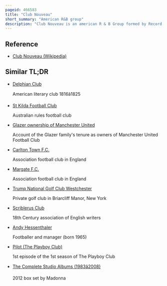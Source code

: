 ```yaml
---
pageid: 466583
title: "Club Nouveau"
short_summary: "American R&B group"
description: "Club Nouveau is an american R & B Group formed by Record Producer/Performer Jay King in 1986 in Sacramento, California, following the Breakup of the Timex Social Club. The Group's Name was changed from its original Form Jet set to capitalize on the Breakup. The Group was signed by Warner Bros. Records, on which Club Nouveau released its first three Albums. The go-go Version of Bill Withers' song Lean on me won a Grammy for best R - Song 1987."
---
```


## Reference

- [Club Nouveau (Wikipedia)](https://en.wikipedia.org/?curid=466583)

## Similar TL;DR

- [Delphian Club](/tldr/en/delphian-club)

  American literary club 1816â1825

- [St Kilda Football Club](/tldr/en/st-kilda-football-club)

  Australian rules football club

- [Glazer ownership of Manchester United](/tldr/en/glazer-ownership-of-manchester-united)

  Account of the Glazer family's tenure as owners of Manchester United Football Club

- [Carlton Town F.C.](/tldr/en/carlton-town-fc)

  Association football club in England

- [Margate F.C.](/tldr/en/margate-fc)

  Association football club in England

- [Trump National Golf Club Westchester](/tldr/en/trump-national-golf-club-westchester)

  Private golf club in Briarcliff Manor, New York

- [Scriblerus Club](/tldr/en/scriblerus-club)

  18th Century association of English writers

- [Andy Hessenthaler](/tldr/en/andy-hessenthaler)

  Footballer and manager (born 1965)

- [Pilot (The Playboy Club)](/tldr/en/pilot-the-playboy-club)

  1st episode of the 1st season of The Playboy Club

- [The Complete Studio Albums (1983â2008)](/tldr/en/the-complete-studio-albums-19832008)

  2012 box set by Madonna
